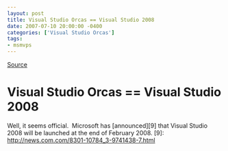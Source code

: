 ```yaml
---
layout: post
title: Visual Studio Orcas == Visual Studio 2008
date: 2007-07-10 20:00:00 -0400
categories: ['Visual Studio Orcas']
tags:
- msmvps
---
```

[Source](http://blogs.msmvps.com/peterritchie/2007/07/11/visual-studio-orcas-visual-studio-2008/ "Permalink to Visual Studio Orcas == Visual Studio 2008")

# Visual Studio Orcas == Visual Studio 2008
Well, it seems official.  Microsoft has [announced][9] that Visual Studio 2008 will be launched at the end of February 2008.
[9]: http://news.com.com/8301-10784_3-9741438-7.html
